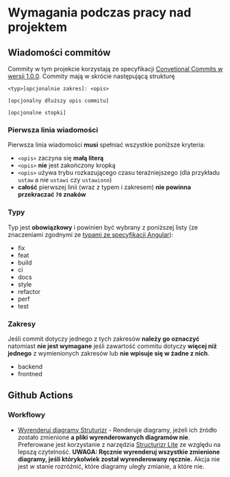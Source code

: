 # Wymagania podczas pracy nad projektem

## Wiadomości commitów

Commity w tym projekcie korzystają ze specyfikacji [Convetional Commits w wersji 1.0.0](https://www.conventionalcommits.org/en/v1.0.0/). Commity mają w skrócie następującą strukturę

```
<typ>[opcjonalnie zakres]: <opis>

[opcjonalny dłuższy opis commitu]

[opcjonalne stopki]
```

### Pierwsza linia wiadomości

Pierwsza linia wiadomości **musi** spełniać wszystkie poniższe kryteria:

- `<opis>` zaczyna się **małą literą**
- `<opis>` **nie** jest zakończony kropką
- `<opis>` używa trybu rozkazującego czasu teraźniejszego (dla przykładu `ustaw` a nie `ustawi` czy `ustawiono`)
- **całość** pierwszej linii (wraz z typem i zakresem) **nie powinna przekraczać `70` znaków** 

### Typy

Typ jest **obowiązkowy** i powinien być wybrany z poniższej listy (ze znaczeniami zgodnymi ze [typami ze specyfikacji Angular](https://github.com/angular/angular/blob/22b96b9/CONTRIBUTING.md#type)):

- fix
- feat
- build
- ci
- docs
- style
- refactor
- perf
- test

### Zakresy

Jeśli commit dotyczy jednego z tych zakresów **należy go oznaczyć** natomiast **nie jest wymagane** jeśli zawartość commitu dotyczy **więcej niż jednego** z wymienionych zakresów lub **nie wpisuje się w żadne z nich**.

- backend
- frontned

## Github Actions

### Workflowy

- [Wyrenderuj diagramy Struturizr](/.github/workflows/render-structurizr-diagrams.yaml) - Renderuje diagramy, jeżeli ich źródło zostało zmienione **a pliki wyrenderowanych diagramów nie**. Preferowane jest korzystanie z narzędzia [Structurizr Lite](https://structurizr.com/help/lite) ze względu na lepszą czytelność. **UWAGA: Ręcznie wyrenderuj wszystkie zmienione diagramy, jeśli którykolwiek został wyrenderowany ręcznie.** Akcja nie jest w stanie rozróżnić, które diagramy uległy zmianie, a które nie.